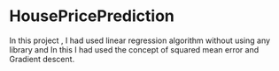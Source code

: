 # HousePricePrediction
In this project , I had used linear regression algorithm without using any library and In this I had used the concept of squared mean error and Gradient descent.
